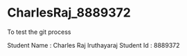 # CharlesRaj_8889372
To test the git process

Student Name : Charles Raj Iruthayaraj
Student Id : 8889372
